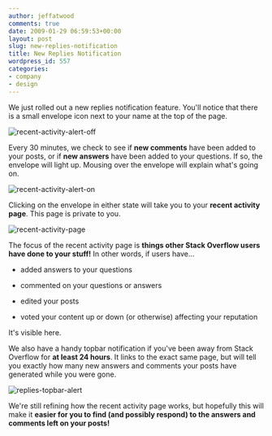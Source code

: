 ```yaml
---
author: jeffatwood
comments: true
date: 2009-01-29 06:59:53+00:00
layout: post
slug: new-replies-notification
title: New Replies Notification
wordpress_id: 557
categories:
- company
- design
---
```



We just rolled out a new replies notification feature. You'll notice that there is a small envelope icon next to your name at the top of the page.



![recent-activity-alert-off](/blog/images/2009-01-29-new-replies-notification/recent-activity-alert-off.png)



Every 30 minutes, we check to see if **new comments** have been added to your posts, or if **new answers** have been added to your questions. If so, the envelope will light up. Mousing over the envelope will explain what's going on.



![recent-activity-alert-on](/blog/images/2009-01-29-new-replies-notification/recent-activity-alert-on.png)



Clicking on the envelope in either state will take you to your **recent activity page**. This page is private to you.



![recent-activity-page](/blog/images/2009-01-29-new-replies-notification/recent-activity-page.png)



The focus of the recent activity page is **things other Stack Overflow users have done to your stuff!** In other words, if users have...







  * added answers to your questions

  * commented on your questions or answers

  * edited your posts

  * voted your content up or down (or otherwise) affecting your reputation




It's visible here.



We also have a handy topbar notification if you've been away from Stack Overflow for **at least 24 hours**. It links to the exact same page, but will tell you exactly how many new answers and comments your posts have generated while you were gone.



![replies-topbar-alert](/blog/images/2009-01-29-new-replies-notification/replies-topbar-alert.png)



We're still refining how the recent activity page works, but hopefully this will make it **easier for you to find (and possibly respond) to the answers and comments left on your posts!**


